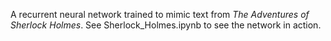 A recurrent neural network trained to mimic text from *The Adventures of Sherlock Holmes*.
See Sherlock_Holmes.ipynb to see the network in action. 
